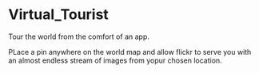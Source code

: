 # Virtual_Tourist
Tour the world from the comfort of an app.

PLace a pin anywhere on the world map and allow flickr to serve you with an almost endless stream of images from yopur chosen location.
